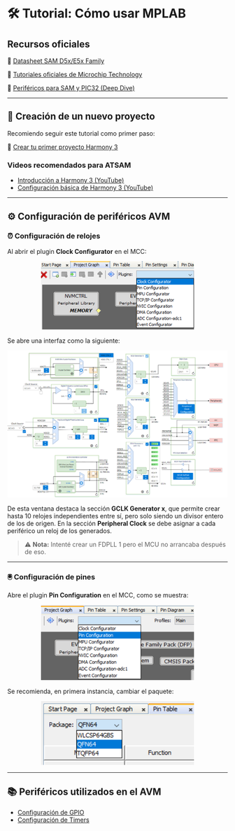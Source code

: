 
# 🛠️ Tutorial: Cómo usar MPLAB

## Recursos oficiales
🔗 [Datasheet SAM D5x/E5x Family](https://ww1.microchip.com/downloads/aemDocuments/documents/MCU32/ProductDocuments/DataSheets/SAM-D5x-E5x-Family-Data-Sheet-DS60001507.pdf)

🔗 [Tutoriales oficiales de Microchip Technology](https://mu.microchip.com/page/embedded-system-design)

🔗 [Periféricos para SAM y PIC32 (Deep Dive)](https://mu.microchip.com/sam-and-pic32-peripheral-deep-dive)

---

## 🚀 Creación de un nuevo proyecto

Recomiendo seguir este tutorial como primer paso:

🔗 [Crear tu primer proyecto Harmony 3](https://microchip-mplab-harmony.github.io/quick_docs/source/basic/create_first_harmony_3_project/readme.html)

### Videos recomendados para ATSAM

- [Introducción a Harmony 3 (YouTube)](https://www.youtube.com/watch?v=mL8Ge7LzGkA)
- [Configuración básica de Harmony 3 (YouTube)](https://www.youtube.com/watch?v=9MvtTYReosY)

---

## ⚙️ Configuración de periféricos AVM

### ⏰ Configuración de relojes

Al abrir el plugin **Clock Configurator** en el MCC:

<div align="center">
	<img src="assets/images/clock_plugin.png" alt="Clock configurator" width="350"/>
</div>

Se abre una interfaz como la siguiente:

<div align="center">
	<img src="assets/images/clock_configurator.png" alt="Clock configurator2" width="600"/>
</div>

De esta ventana destaca la sección **GCLK Generator x**, que permite crear hasta 10 relojes independientes entre sí, pero solo siendo un divisor entero de los de origen. En la sección **Peripheral Clock** se debe asignar a cada periférico un reloj de los generados.

> ⚠️ **Nota:** Intenté crear un FDPLL 1 pero el MCU no arrancaba después de eso.

---

### 🖲️ Configuración de pines

Abre el plugin **Pin Configuration** en el MCC, como se muestra:

<div align="center">
	<img src="assets/images/pin_config.png" alt="Pin Configuration Plugin" width="350"/>
</div>

Se recomienda, en primera instancia, cambiar el paquete:

<div align="center">
	<img src="assets/images/package.png" alt="Cambiar paquete" width="350"/>
</div>

---

## 📚 Periféricos utilizados en el AVM

- [Configuración de GPIO](./assets/GPIO.md)
- [Configuración de Timers](./assets/Timers.md)